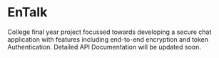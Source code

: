 # EnTalk
College final year project focussed towards developing a secure chat application with features including end-to-end encryption and token Authentication.
Detailed API Documentation will be updated soon. 
